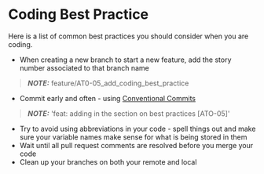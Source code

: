 # Coding Best Practice

Here is a list of common best practices you should consider when you are coding.

* When creating a new branch to start a new feature, add the story number associated to that branch name  
> **_NOTE:_** feature/AT0-05_add_coding_best_practice
* Commit early and often - using [Conventional Commits](https://www.conventionalcommits.org/)
> **_NOTE:_** 'feat: adding in the section on best practices [ATO-05]'
* Try to avoid using abbreviations in your code - spell things out and make sure your variable names make sense for what is being stored in them
* Wait until all pull request comments are resolved before you merge your code
* Clean up your branches on both your remote and local